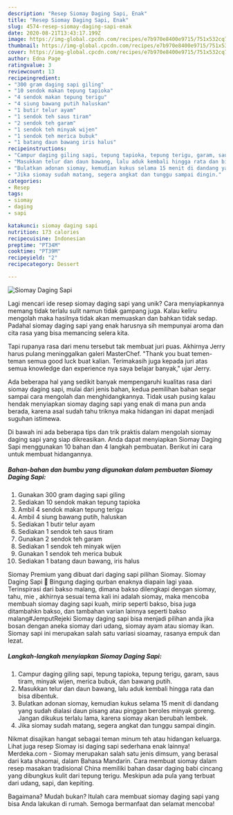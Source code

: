 ```yaml
---
description: "Resep Siomay Daging Sapi, Enak"
title: "Resep Siomay Daging Sapi, Enak"
slug: 4574-resep-siomay-daging-sapi-enak
date: 2020-08-21T13:43:17.199Z
image: https://img-global.cpcdn.com/recipes/e7b970e8400e9715/751x532cq70/siomay-daging-sapi-foto-resep-utama.jpg
thumbnail: https://img-global.cpcdn.com/recipes/e7b970e8400e9715/751x532cq70/siomay-daging-sapi-foto-resep-utama.jpg
cover: https://img-global.cpcdn.com/recipes/e7b970e8400e9715/751x532cq70/siomay-daging-sapi-foto-resep-utama.jpg
author: Edna Page
ratingvalue: 3
reviewcount: 13
recipeingredient:
- "300 gram daging sapi giling"
- "10 sendok makan tepung tapioka"
- "4 sendok makan tepung terigu"
- "4 siung bawang putih haluskan"
- "1 butir telur ayam"
- "1 sendok teh saus tiram"
- "2 sendok teh garam"
- "1 sendok teh minyak wijen"
- "1 sendok teh merica bubuk"
- "1 batang daun bawang iris halus"
recipeinstructions:
- "Campur daging giling sapi, tepung tapioka, tepung terigu, garam, saus tiram, minyak wijen, merica bubuk, dan bawang putih."
- "Masukkan telur dan daun bawang, lalu aduk kembali hingga rata dan bisa dibentuk."
- "Bulatkan adonan siomay, kemudian kukus selama 15 menit di dandang yang sudah dialasi daun pisang atau pinggan beroles minyak goreng. Jangan dikukus terlalu lama, karena siomay akan berubah lembek."
- "Jika siomay sudah matang, segera angkat dan tunggu sampai dingin."
categories:
- Resep
tags:
- siomay
- daging
- sapi

katakunci: siomay daging sapi 
nutrition: 173 calories
recipecuisine: Indonesian
preptime: "PT34M"
cooktime: "PT39M"
recipeyield: "2"
recipecategory: Dessert

---
```



![Siomay Daging Sapi](https://img-global.cpcdn.com/recipes/e7b970e8400e9715/751x532cq70/siomay-daging-sapi-foto-resep-utama.jpg)

Lagi mencari ide resep siomay daging sapi yang unik? Cara menyiapkannya memang tidak terlalu sulit namun tidak gampang juga. Kalau keliru mengolah maka hasilnya tidak akan memuaskan dan bahkan tidak sedap. Padahal siomay daging sapi yang enak harusnya sih mempunyai aroma dan cita rasa yang bisa memancing selera kita.

Tapi rupanya rasa dari menu tersebut tak membuat juri puas. Akhirnya Jerry harus pulang meninggalkan galeri MasterChef. &#34;Thank you buat temen-teman semua good luck buat kalian. Terimakasih juga kepada juri atas semua knowledge dan experience nya saya belajar banyak,&#34; ujar Jerry.

Ada beberapa hal yang sedikit banyak mempengaruhi kualitas rasa dari siomay daging sapi, mulai dari jenis bahan, kedua pemilihan bahan segar sampai cara mengolah dan menghidangkannya. Tidak usah pusing kalau hendak menyiapkan siomay daging sapi yang enak di mana pun anda berada, karena asal sudah tahu triknya maka hidangan ini dapat menjadi suguhan istimewa.


Di bawah ini ada beberapa tips dan trik praktis dalam mengolah siomay daging sapi yang siap dikreasikan. Anda dapat menyiapkan Siomay Daging Sapi menggunakan 10 bahan dan 4 langkah pembuatan. Berikut ini cara untuk membuat hidangannya.

<!--inarticleads1-->

##### Bahan-bahan dan bumbu yang digunakan dalam pembuatan Siomay Daging Sapi:

1. Gunakan 300 gram daging sapi giling
1. Sediakan 10 sendok makan tepung tapioka
1. Ambil 4 sendok makan tepung terigu
1. Ambil 4 siung bawang putih, haluskan
1. Sediakan 1 butir telur ayam
1. Sediakan 1 sendok teh saus tiram
1. Gunakan 2 sendok teh garam
1. Sediakan 1 sendok teh minyak wijen
1. Gunakan 1 sendok teh merica bubuk
1. Sediakan 1 batang daun bawang, iris halus


Siomay Premium yang dibuat dari daging sapi pilihan Siomay. Siomay Daging Sapi 🍖 Bingung daging qurban enaknya diapain lagi yaaa. Terinspirasi dari bakso malang, dimana bakso dilengkapi dengan siomay, tahu, mie , akhirnya sesuai tema kali ini adalah siomay, maka mencoba membuah siomay daging sapi kuah, mirip seperti bakso, bisa juga ditambahkn bakso, dan tambahan varian lainnya seperti bakso malang#JemputRejeki Siomay daging sapi bisa menjadi pilihan anda jika bosan dengan aneka siomay dari udang, siomay ayam atau siomay ikan. Siomay sapi ini merupakan salah satu variasi sioamay, rasanya empuk dan lezat. 

<!--inarticleads2-->

##### Langkah-langkah menyiapkan Siomay Daging Sapi:

1. Campur daging giling sapi, tepung tapioka, tepung terigu, garam, saus tiram, minyak wijen, merica bubuk, dan bawang putih.
1. Masukkan telur dan daun bawang, lalu aduk kembali hingga rata dan bisa dibentuk.
1. Bulatkan adonan siomay, kemudian kukus selama 15 menit di dandang yang sudah dialasi daun pisang atau pinggan beroles minyak goreng. Jangan dikukus terlalu lama, karena siomay akan berubah lembek.
1. Jika siomay sudah matang, segera angkat dan tunggu sampai dingin.


Nikmat disajikan hangat sebagai teman minum teh atau hidangan keluarga. Lihat juga resep Siomay isi daging sapi sederhana enak lainnya! Merdeka.com - Siomay merupakan salah satu jenis dimsum, yang berasal dari kata shaomai, dalam Bahasa Mandarin. Cara membuat siomay dalam resep masakan tradisional China memiliki bahan dasar daging babi cincang yang dibungkus kulit dari tepung terigu. Meskipun ada pula yang terbuat dari udang, sapi, dan kepiting. 

Bagaimana? Mudah bukan? Itulah cara membuat siomay daging sapi yang bisa Anda lakukan di rumah. Semoga bermanfaat dan selamat mencoba!
